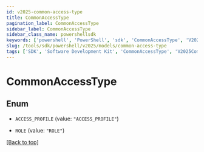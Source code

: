 ```yaml
---
id: v2025-common-access-type
title: CommonAccessType
pagination_label: CommonAccessType
sidebar_label: CommonAccessType
sidebar_class_name: powershellsdk
keywords: ['powershell', 'PowerShell', 'sdk', 'CommonAccessType', 'V2025CommonAccessType'] 
slug: /tools/sdk/powershell/v2025/models/common-access-type
tags: ['SDK', 'Software Development Kit', 'CommonAccessType', 'V2025CommonAccessType']
---
```



# CommonAccessType

## Enum


* `ACCESS_PROFILE` (value: `"ACCESS_PROFILE"`)

* `ROLE` (value: `"ROLE"`)


[[Back to top]](#) 

